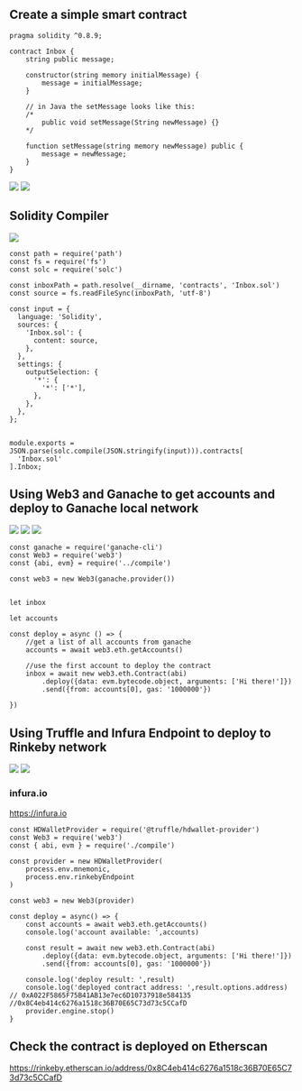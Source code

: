 ## Create a simple smart contract

```
pragma solidity ^0.8.9;

contract Inbox {
    string public message;

    constructor(string memory initialMessage) {
        message = initialMessage;
    }

    // in Java the setMessage looks like this:
    /*
        public void setMessage(String newMessage) {}
    */

    function setMessage(string memory newMessage) public {
        message = newMessage;
    }
}
```

<img src='./public/insideSmartContract.png' />
<img src='./public/contractFunctions.png' />

## Solidity Compiler

<img src='./public/solidityCompiler.png' />

```
const path = require('path')
const fs = require('fs')
const solc = require('solc')

const inboxPath = path.resolve(__dirname, 'contracts', 'Inbox.sol')
const source = fs.readFileSync(inboxPath, 'utf-8')

const input = {
  language: 'Solidity',
  sources: {
    'Inbox.sol': {
      content: source,
    },
  },
  settings: {
    outputSelection: {
      '*': {
        '*': ['*'],
      },
    },
  },
};


module.exports = JSON.parse(solc.compile(JSON.stringify(input))).contracts[
  'Inbox.sol'
].Inbox;

```

## Using Web3 and Ganache to get accounts and deploy to Ganache local network

<img src='./public/granache2.png' />
<img src='./public/granache3.png' />
<img src='./public/granache.png' />

```
const ganache = require('ganache-cli')
const Web3 = require('web3')
const {abi, evm} = require('../compile')

const web3 = new Web3(ganache.provider())


let inbox

let accounts

const deploy = async () => {
    //get a list of all accounts from ganache
    accounts = await web3.eth.getAccounts()

    //use the first account to deploy the contract
    inbox = await new web3.eth.Contract(abi)
        .deploy({data: evm.bytecode.object, arguments: ['Hi there!']})
        .send({from: accounts[0], gas: '1000000'})

})

```

## Using Truffle and Infura Endpoint to deploy to Rinkeby network

<img src='./public/truffle1.png' />
<img src='./public/infura.png' />

### infura.io
https://infura.io

```
const HDWalletProvider = require('@truffle/hdwallet-provider')
const Web3 = require('web3')
const { abi, evm } = require('./compile')

const provider = new HDWalletProvider(
    process.env.mnemonic,
    process.env.rinkebyEndpoint
)

const web3 = new Web3(provider)

const deploy = async() => {
    const accounts = await web3.eth.getAccounts()
    console.log('account available: ',accounts)

    const result = await new web3.eth.Contract(abi)
        .deploy({data: evm.bytecode.object, arguments: ['Hi there!']})
        .send({from: accounts[0], gas: '1000000'})

    console.log('deploy result: ',result)
    console.log('deployed contract address: ',result.options.address) // 0xA022F5865F75B41AB13e7ec6D10737918e584135  //0x8C4eb414c6276a1518c36B70E65C73d73c5CCafD
    provider.engine.stop()
}
```

## Check the contract is deployed on Etherscan
https://rinkeby.etherscan.io/address/0x8C4eb414c6276a1518c36B70E65C73d73c5CCafD

